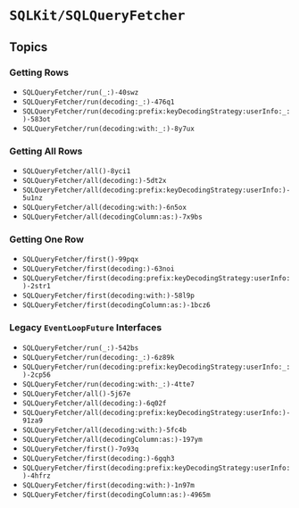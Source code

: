 # ``SQLKit/SQLQueryFetcher``

## Topics

### Getting Rows

- ``SQLQueryFetcher/run(_:)-40swz``
- ``SQLQueryFetcher/run(decoding:_:)-476q1``
- ``SQLQueryFetcher/run(decoding:prefix:keyDecodingStrategy:userInfo:_:)-583ot``
- ``SQLQueryFetcher/run(decoding:with:_:)-8y7ux``

### Getting All Rows

- ``SQLQueryFetcher/all()-8yci1``
- ``SQLQueryFetcher/all(decoding:)-5dt2x``
- ``SQLQueryFetcher/all(decoding:prefix:keyDecodingStrategy:userInfo:)-5u1nz``
- ``SQLQueryFetcher/all(decoding:with:)-6n5ox``
- ``SQLQueryFetcher/all(decodingColumn:as:)-7x9bs``

### Getting One Row

- ``SQLQueryFetcher/first()-99pqx``
- ``SQLQueryFetcher/first(decoding:)-63noi``
- ``SQLQueryFetcher/first(decoding:prefix:keyDecodingStrategy:userInfo:)-2str1``
- ``SQLQueryFetcher/first(decoding:with:)-58l9p``
- ``SQLQueryFetcher/first(decodingColumn:as:)-1bcz6``

### Legacy `EventLoopFuture` Interfaces

- ``SQLQueryFetcher/run(_:)-542bs``
- ``SQLQueryFetcher/run(decoding:_:)-6z89k``
- ``SQLQueryFetcher/run(decoding:prefix:keyDecodingStrategy:userInfo:_:)-2cp56``
- ``SQLQueryFetcher/run(decoding:with:_:)-4tte7``
- ``SQLQueryFetcher/all()-5j67e``
- ``SQLQueryFetcher/all(decoding:)-6q02f``
- ``SQLQueryFetcher/all(decoding:prefix:keyDecodingStrategy:userInfo:)-91za9``
- ``SQLQueryFetcher/all(decoding:with:)-5fc4b``
- ``SQLQueryFetcher/all(decodingColumn:as:)-197ym``
- ``SQLQueryFetcher/first()-7o93q``
- ``SQLQueryFetcher/first(decoding:)-6gqh3``
- ``SQLQueryFetcher/first(decoding:prefix:keyDecodingStrategy:userInfo:)-4hfrz``
- ``SQLQueryFetcher/first(decoding:with:)-1n97m``
- ``SQLQueryFetcher/first(decodingColumn:as:)-4965m``
